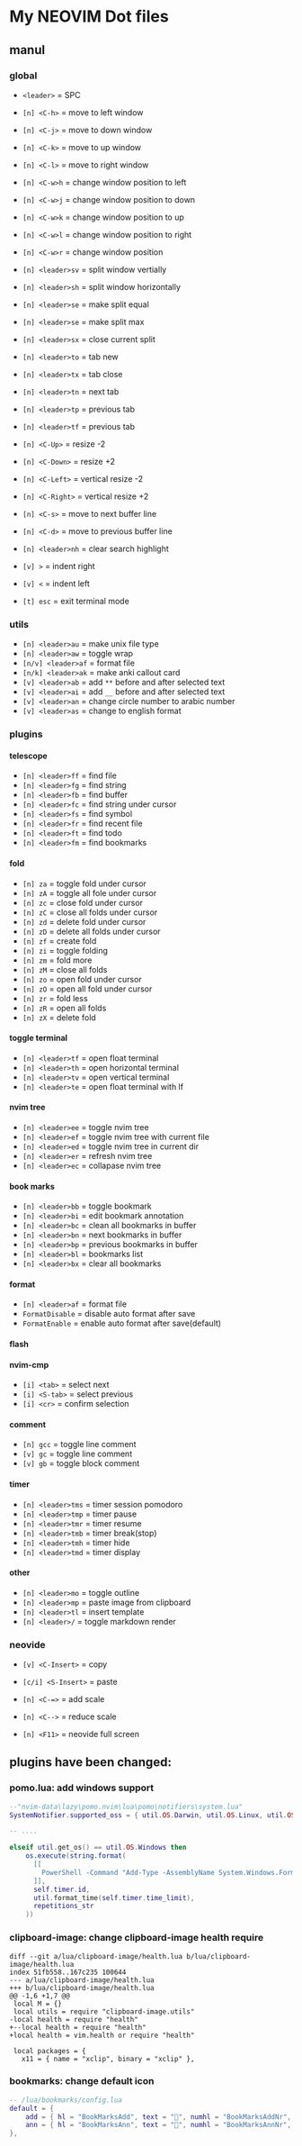 # My NEOVIM Dot files

## manul

### global

- `<leader>` = SPC
- `[n] <C-h>` = move to left window
- `[n] <C-j>` = move to down window
- `[n] <C-k>` = move to up window
- `[n] <C-l>` = move to right window

- `[n] <C-w>h` = change window position to left
- `[n] <C-w>j` = change window position to down
- `[n] <C-w>k` = change window position to up
- `[n] <C-w>l` = change window position to right
- `[n] <C-w>r` = change window position

- `[n] <leader>sv` = split window vertially
- `[n] <leader>sh` = split window horizontally
- `[n] <leader>se` = make split equal
- `[n] <leader>se` = make split max
- `[n] <leader>sx` = close current split

- `[n] <leader>to` = tab new
- `[n] <leader>tx` = tab close
- `[n] <leader>tn` = next tab
- `[n] <leader>tp` = previous tab
- `[n] <leader>tf` = previous tab

- `[n] <C-Up>` = resize -2
- `[n] <C-Down>` = resize +2
- `[n] <C-Left>` = vertical resize -2
- `[n] <C-Right>` = vertical resize +2

- `[n] <C-s>` = move to next buffer line
- `[n] <C-d>` = move to previous buffer line

- `[n] <leader>nh` = clear search highlight

- `[v] >` = indent right
- `[v] <` = indent left

- `[t] esc` = exit terminal mode

### utils

- `[n] <leader>au` = make unix file type
- `[n] <leader>aw` = toggle wrap
- `[n/v] <leader>af` = format file
- `[n/k] <leader>ak` = make anki callout card
- `[v] <leader>ab` = add `**` before and after selected text
- `[v] <leader>ai` = add `__` before and after selected text
- `[v] <leader>an` = change circle number to arabic number
- `[v] <leader>as` = change to english format

### plugins

#### telescope

- `[n] <leader>ff` = find file
- `[n] <leader>fg` = find string
- `[n] <leader>fb` = find buffer
- `[n] <leader>fc` = find string under cursor
- `[n] <leader>fs` = find symbol
- `[n] <leader>fr` = find recent file
- `[n] <leader>ft` = find todo
- `[n] <leader>fm` = find bookmarks

#### fold

- `[n] za` = toggle fold under cursor
- `[n] zA` = toggle all fole under cursor
- `[n] zc` = close fold under cursor
- `[n] zC` = close all folds under cursor
- `[n] zd` = delete fold under cursor
- `[n] zD` = delete all folds under cursor
- `[n] zf` = create fold
- `[n] zi` = toggle folding
- `[n] zm` = fold more
- `[n] zM` = close all folds
- `[n] zo` = open fold under cursor
- `[n] zO` = open all fold under cursor
- `[n] zr` = fold less
- `[n] zR` = open all folds
- `[n] zX` = delete fold

#### toggle terminal

- `[n] <leader>tf` = open float terminal
- `[n] <leader>th` = open horizontal terminal
- `[n] <leader>tv` = open vertical terminal
- `[n] <leader>te` = open float terminal with lf

#### nvim tree

- `[n] <leader>ee` = toggle nvim tree
- `[n] <leader>ef` = toggle nvim tree with current file
- `[n] <leader>ed` = toggle nvim tree in current dir
- `[n] <leader>er` = refresh nvim tree
- `[n] <leader>ec` = collapase nvim tree

#### book marks

- `[n] <leader>bb` = toggle bookmark
- `[n] <leader>bi` = edit bookmark annotation
- `[n] <leader>bc` = clean all bookmarks in buffer
- `[n] <leader>bn` = next bookmarks in buffer
- `[n] <leader>bp` = previous bookmarks in buffer
- `[n] <leader>bl` = bookmarks list
- `[n] <leader>bx` = clear all bookmarks

#### format

- `[n] <leader>af` = format file
- `FormatDisable` = disable auto format after save
- `FormatEnable` = enable auto format after save(default)

#### flash

<!---TODO: flash-->

#### nvim-cmp

- `[i] <tab>` = select next
- `[i] <S-tab>` = select previous
- `[i] <cr>` = confirm selection

#### comment

- `[n] gcc` = toggle line comment
- `[v] gc` = toggle line comment
- `[v] gb` = toggle block comment

#### timer

- `[n] <leader>tms` = timer session pomodoro
- `[n] <leader>tmp` = timer pause
- `[n] <leader>tmr` = timer resume
- `[n] <leader>tmb` = timer break(stop)
- `[n] <leader>tmh` = timer hide
- `[n] <leader>tmd` = timer display

#### other

- `[n] <leader>mo` = toggle outline
- `[n] <leader>mp` = paste image from clipboard
- `[n] <leader>tl` = insert template
- `[n] <leader>/` = toggle markdown render

### neovide

- `[v] <C-Insert>` = copy
- `[c/i] <S-Insert>` = paste

- `[n] <C-=>` = add scale
- `[n] <C-->` = reduce scale

- `[n] <F11>` = neovide full screen

## plugins have been changed:

### pomo.lua: add windows support

```lua
--"nvim-data\lazy\pomo.nvim\lua\pomo\notifiers\system.lua"
SystemNotifier.supported_oss = { util.OS.Darwin, util.OS.Linux, util.OS.Windows }

-- ....

elseif util.get_os() == util.OS.Windows then
    os.execute(string.format(
      [[
        PowerShell -Command "Add-Type -AssemblyName System.Windows.Forms; $notify = New-Object System.Windows.Forms.NotifyIcon; $notify.Icon = [System.Drawing.SystemIcons]::Information; $notify.BalloonTipIcon = [System.Windows.Forms.ToolTipIcon]::Info; $notify.BalloonTipText = 'Timer #%d, %s%s'; $notify.BalloonTipTitle = 'Timer done!'; $notify.Visible = $true; $notify.ShowBalloonTip(10000);"
      ]],
      self.timer.id,
      util.format_time(self.timer.time_limit),
      repetitions_str
    ))
```

### clipboard-image: change clipboard-image health require

```git
diff --git a/lua/clipboard-image/health.lua b/lua/clipboard-image/health.lua
index 51fb558..167c235 100644
--- a/lua/clipboard-image/health.lua
+++ b/lua/clipboard-image/health.lua
@@ -1,6 +1,7 @@
 local M = {}
 local utils = require "clipboard-image.utils"
-local health = require "health"
+--local health = require "health"
+local health = vim.health or require "health"

 local packages = {
   x11 = { name = "xclip", binary = "xclip" },
```

### bookmarks: change default icon

```lua
-- /lua/bookmarks/config.lua
default = {
	add = { hl = "BookMarksAdd", text = "󰃀", numhl = "BookMarksAddNr", linehl = "BookMarksAddLn" },
	ann = { hl = "BookMarksAnn", text = "󱖮", numhl = "BookMarksAnnNr", linehl = "BookMarksAnnLn" },
},
```
